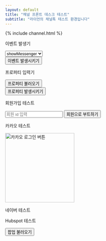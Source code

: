 ```yaml
---
layout: default
title: "채널 프론트 데스크 테스트"
subtitle: "라이언의 채널톡 테스트 환경입니다"
---
```

{% include channel.html %}
<script>
    window.addEventListener('DOMContentLoaded', (event) => {
        document.getElementById('c-header').remove();
        document.getElementById('c-footer').remove();
    });
    // 글로벌 등록 (window에 할당) - _includes/channel.html 함수 사용
    window.loginWithKakao = loginWithKakao;
    window.loginWithNaver = loginWithNaver;
    window.socialLoginAndBootChannelIO = socialLoginAndBootChannelIO;
    // 페이지 진입 시 소셜 로그인 체크
    socialLoginAndBootChannelIO();
    // 회원 id로 부트하기 함수
    window.bootWithManualMemberId = function() {
      var memberId = document.getElementById('manual-member-id').value;
      if (!memberId) {
        alert('회원 id를 입력하세요.');
        return;
      }
      ChannelIO('boot', {
        pluginKey: '8ae9b09a-9887-4957-96aa-b7f1ccba06b5',
        memberId: memberId
      }, function onBoot(error, user) {
        if (error) {
          alert('ChannelIO boot 실패: ' + error);
          console.error('ChannelIO boot 실패:', error);
        } else {
          alert('ChannelIO boot 성공!');
          channelUser = user;
        }
      });
    }
</script>

<!-- Start of HubSpot Embed Code -->
<!-- <script type="text/javascript" id="hs-script-loader" async defer src="//js-na1.hs-scripts.com/23163731.js"></script> -->
<!-- End of HubSpot Embed Code -->

<!-- 카카오 로그인 -->
<script src="https://t1.kakaocdn.net/kakao_js_sdk/2.5.0/kakao.min.js"
  integrity="sha384-kYPsUbBPlktXsY6/oNHSUDZoTX6+YI51f63jCPEIPFP09ttByAdxd2mEjKuhdqn4" crossorigin="anonymous"></script>
<script>
  Kakao.init('389a7ddbc92ba6a6cda26695c6492357'); // 사용하려는 앱의 JavaScript 키 입력
</script>
<script>
  function loginWithKakao() {
    Kakao.Auth.authorize({
      redirectUri: 'https://zoyi.cafe24.com/Api/Member/Oauth2ClientCallback/kakao/', // 사용하려는 앱의 Redirect Uri 입력
    });
  }

  // 아래는 데모를 위한 UI 코드입니다.
  displayToken()
  function displayToken() {
    var token = getCookie('authorize-access-token');

    if(token) {
      Kakao.Auth.setAccessToken(token);
      Kakao.Auth.getStatusInfo()
        .then(function(res) {
          if (res.status === 'connected') {
            document.getElementById('token-result').innerText
              = 'login success, token: ' + Kakao.Auth.getAccessToken();
          }
        })
        .catch(function(err) {
          Kakao.Auth.setAccessToken(null);
        });
    }
  }

  function getCookie(name) {
    var parts = document.cookie.split(name + '=');
    if (parts.length === 2) { return parts[1].split(';')[0]; }
  }
</script>
<!-- 카카오 로그인 끝 -->

<!-- 네이버 로그인 -->
<script type="text/javascript" src="https://static.nid.naver.com/js/naverLogin_implicit-1.0.3.js" charset="utf-8"></script>
<script type="text/javascript" src="https://code.jquery.com/jquery-1.11.3.min.js"></script>
<!-- 네이버 로그인 끝 -->

<div class="o-wrapper">
    <div class="o-grid">
        <div class="m-wrapper__row">
            <div class="m-left">
                <p class="survey-title">이벤트 발생기</p>
                <div class="f-wrapper">
                    <div class="f-input-wrapper">
                        <select name="channelEventType" id="channelEventType" onChange="getEventType(this)">
                            <option value="showMessenger">showMessenger</option>
                            <option value="hideMessenger">hideMessenger</option>
                            <option value="addTags">addTags</option>
                            <option value="removeTags">removeTags</option>
                            <option value="custom">custom</option>
                        </select>
                        <span class="c-social-nav__icon" data-icon="ei-chevron-down" data-size="s"></span>
                    </div>
                </div>
                <input type="button" id="trackChannelEvent" class="button" value="이벤트 발생시키기" onclick="trackChannelEvent()">
            </div>
            <div class="m-left">
                <p class="survey-title">프로퍼티 입력기</p>
                <div class="f-wrapper">
                    <div class="f-input-wrapper" id="propertyForm">
                        <input type="button" id="getUserPropertyKeys" class="button" value="프로퍼티 불러오기" onclick="getUserPropertyKeys()">
                      </div>
                </div>
                <input type="button" id="trackChannelProperty" class="button" value="프로퍼티 발생시키기" onclick="updateChannelProperty()">
            </div>
            <div class="m-left">
                <p class="survey-title">회원가입 테스트</p>
                <div class="f-wrapper">
                    <div class="f-input-wrapper">
                        <input type="text" id="manual-member-id" class="input" placeholder="회원 id 입력" />
                        <input type="button" class="button" value="회원으로 부트하기" onclick="bootWithManualMemberId()" />
                    </div>
                </div>
            </div>
            <div class="m-left">
                <p class="survey-title">카카오 테스트</p>
                <div id="kakao-talk-channel-add-button" data-channel-public-id="_IATxiK" data-size="large" data-support-multiple-densities="true"></div>
                <!-- 카카오 채널 추가 -->
                <script>
                  window.kakaoAsyncInit = function() {
                    Kakao.Channel.createAddChannelButton({
                      container: '#kakao-talk-channel-add-button',
                    });
                  };
                  (function(d, s, id) {
                    var js, fjs = d.getElementsByTagName(s)[0];
                    if (d.getElementById(id)) return;
                    js = d.createElement(s); js.id = id;
                    js.src = 'https://t1.kakaocdn.net/kakao_js_sdk/2.5.0/kakao.channel.min.js';
                    js.integrity = 'sha384-j5TN6EqladB+HIfGV8dVYRIzoJf9Fb4lvrkPmo9KlnDWpN1CZz8yC4rCH1ChRbbh';
                    js.crossOrigin = 'anonymous';
                    fjs.parentNode.insertBefore(js, fjs);
                  })(document, 'script', 'kakao-js-sdk');
                </script>
                <!-- 카카오 채널 추가 끝 -->
                <a id="kakao-login-btn" href="javascript:loginWithKakao()">
                    <img src="https://k.kakaocdn.net/14/dn/btroDszwNrM/I6efHub1SN5KCJqLm1Ovx1/o.jpg" width="222" alt="카카오 로그인 버튼" />
                </a>
                <p id="token-result"></p>
            </div>
            <div class="m-left">
                <p class="survey-title">네이버 테스트</p>
                <div id="naver_id_login"></div>
                <script type="text/javascript">
                    var naver_id_login = new naver_id_login("Lte2TWpAKNCsQNoHJTSR", "https://dwmm.site/channel-test");
                    var state = naver_id_login.getUniqState();
                    naver_id_login.setButton("white", 2,40);
                    naver_id_login.setDomain("https://dwmm.site");
                    naver_id_login.setState(state);
                    naver_id_login.setPopup();
                    naver_id_login.init_naver_id_login();
                    // 네이버 공식 버튼 클릭 시 loginWithNaver() 실행
                    document.addEventListener('DOMContentLoaded', function() {
                      var naverBtn = document.getElementById('naver_id_login');
                      if (naverBtn) {
                        naverBtn.addEventListener('click', function() {
                          loginWithNaver();
                        });
                      }
                    });
                </script>
                <script type="text/javascript" src="https://ua.talk.naver.com/dist/sdk.js"></script>
                <div class="navertalk-friend-button" data-talk-id="w5tukq" data-size-width="188" data-size-height="44" data-device-type="MOBILE" data-type="BASIC" data-channel-no="3004718" ></div>
            </div>
            <div class="m-left">
                <p class="survey-title">Hubspot 테스트</p>
                <button class="hs-cta-trigger-button hs-cta-trigger-button-189137111600">팝업 불러오기</button>
            </div>
        </div>
    </div>
</div>
<div id="snackbar-top"></div>